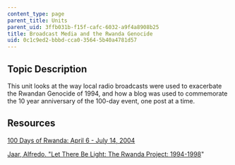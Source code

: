 ```yaml
---
content_type: page
parent_title: Units
parent_uid: 3ffb031b-f15f-cafc-6032-a9f4a8908b25
title: Broadcast Media and the Rwanda Genocide
uid: 0c1c9ed2-bbbd-cca0-3564-5b40a4781d57
---
```


Topic Description
-----------------

This unit looks at the way local radio broadcasts were used to exacerbate the Rwandan Genocide of 1994, and how a blog was used to commemorate the 10 year anniversary of the 100-day event, one post at a time.

Resources
---------

[100 Days of Rwanda: April 6 - July 14, 2004](http://www.silent-edge.org/mt/rwanda/)

[Jaar, Alfredo. "Let There Be Light: The Rwanda Project: 1994-1998](http://imaginarymuseum.org/MHV/PZImhv/JaarRwandaProject.html)"